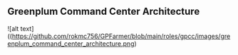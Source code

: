 ## Greenplum Command Center Architecture
![alt text]((https://github.com/rokmc756/GPFarmer/blob/main/roles/gpcc/images/greenplum_command_center_architecture.png)
